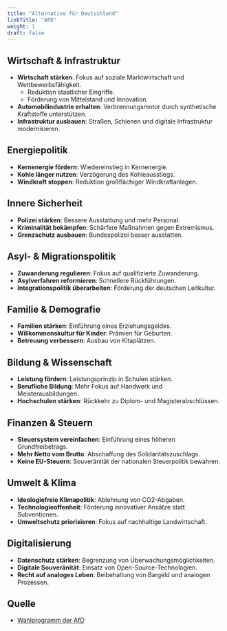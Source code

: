 ```yaml
---
title: "Alternative für Deutschland"
linkTitle: "AFD"
weight: 1
draft: false
---
```


## Wirtschaft & Infrastruktur

- **Wirtschaft stärken**: Fokus auf soziale Marktwirtschaft und Wettbewerbsfähigkeit.
  - Reduktion staatlicher Eingriffe.
  - Förderung von Mittelstand und Innovation.
- **Automobilindustrie erhalten**: Verbrennungsmotor durch synthetische Kraftstoffe unterstützen.
- **Infrastruktur ausbauen**: Straßen, Schienen und digitale Infrastruktur modernisieren.

## Energiepolitik

- **Kernenergie fördern**: Wiedereinstieg in Kernenergie.
- **Kohle länger nutzen**: Verzögerung des Kohleausstiegs.
- **Windkraft stoppen**: Reduktion großflächiger Windkraftanlagen.

## Innere Sicherheit

- **Polizei stärken**: Bessere Ausstattung und mehr Personal.
- **Kriminalität bekämpfen**: Schärfere Maßnahmen gegen Extremismus.
- **Grenzschutz ausbauen**: Bundespolizei besser ausstatten.

## Asyl- & Migrationspolitik

- **Zuwanderung regulieren**: Fokus auf qualifizierte Zuwanderung.
- **Asylverfahren reformieren**: Schnellere Rückführungen.
- **Integrationspolitik überarbeiten**: Förderung der deutschen Leitkultur.

## Familie & Demografie

- **Familien stärken**: Einführung eines Erziehungsgeldes.
- **Willkommenskultur für Kinder**: Prämien für Geburten.
- **Betreuung verbessern**: Ausbau von Kitaplätzen.

## Bildung & Wissenschaft

- **Leistung fördern**: Leistungsprinzip in Schulen stärken.
- **Berufliche Bildung**: Mehr Fokus auf Handwerk und Meisterausbildungen.
- **Hochschulen stärken**: Rückkehr zu Diplom- und Magisterabschlüssen.

## Finanzen & Steuern

- **Steuersystem vereinfachen**: Einführung eines höheren Grundfreibetrags.
- **Mehr Netto vom Brutto**: Abschaffung des Solidaritätszuschlags.
- **Keine EU-Steuern**: Souveränität der nationalen Steuerpolitik bewahren.

## Umwelt & Klima

- **Ideologiefreie Klimapolitik**: Ablehnung von CO2-Abgaben.
- **Technologieoffenheit**: Förderung innovativer Ansätze statt Subventionen.
- **Umweltschutz priorisieren**: Fokus auf nachhaltige Landwirtschaft.

## Digitalisierung

- **Datenschutz stärken**: Begrenzung von Überwachungsmöglichkeiten.
- **Digitale Souveränität**: Einsatz von Open-Source-Technologien.
- **Recht auf analoges Leben**: Beibehaltung von Bargeld und analogen Prozessen.

## Quelle

- [Wahlprogramm der AfD](https://www.afd.de/wp-content/uploads/2024/11/Leitantrag-Bundestagswahlprogramm-2025.pdf)
